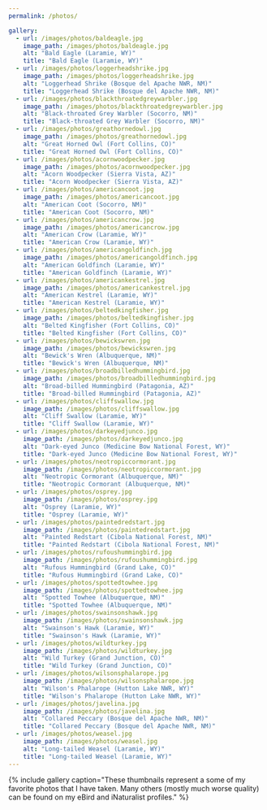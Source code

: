```yaml
---
permalink: /photos/

gallery:
  - url: /images/photos/baldeagle.jpg
    image_path: /images/photos/baldeagle.jpg
    alt: "Bald Eagle (Laramie, WY)"
    title: "Bald Eagle (Laramie, WY)"
  - url: /images/photos/loggerheadshrike.jpg
    image_path: /images/photos/loggerheadshrike.jpg
    alt: "Loggerhead Shrike (Bosque del Apache NWR, NM)"
    title: "Loggerhead Shrike (Bosque del Apache NWR, NM)"
  - url: /images/photos/blackthroatedgreywarbler.jpg
    image_path: /images/photos/blackthroatedgreywarbler.jpg
    alt: "Black-throated Grey Warbler (Socorro, NM)"
    title: "Black-throated Grey Warbler (Socorro, NM)"
  - url: /images/photos/greathornedowl.jpg
    image_path: /images/photos/greathornedowl.jpg
    alt: "Great Horned Owl (Fort Collins, CO)"
    title: "Great Horned Owl (Fort Collins, CO)"
  - url: /images/photos/acornwoodpecker.jpg
    image_path: /images/photos/acornwoodpecker.jpg
    alt: "Acorn Woodpecker (Sierra Vista, AZ)"
    title: "Acorn Woodpecker (Sierra Vista, AZ)"
  - url: /images/photos/americancoot.jpg
    image_path: /images/photos/americancoot.jpg
    alt: "American Coot (Socorro, NM)"
    title: "American Coot (Socorro, NM)"
  - url: /images/photos/americancrow.jpg
    image_path: /images/photos/americancrow.jpg
    alt: "American Crow (Laramie, WY)"
    title: "American Crow (Laramie, WY)"
  - url: /images/photos/americangoldfinch.jpg
    image_path: /images/photos/americangoldfinch.jpg
    alt: "American Goldfinch (Laramie, WY)"
    title: "American Goldfinch (Laramie, WY)"
  - url: /images/photos/americankestrel.jpg
    image_path: /images/photos/americankestrel.jpg
    alt: "American Kestrel (Laramie, WY)"
    title: "American Kestrel (Laramie, WY)"
  - url: /images/photos/beltedkingfisher.jpg
    image_path: /images/photos/beltedkingfisher.jpg
    alt: "Belted Kingfisher (Fort Collins, CO)"
    title: "Belted Kingfisher (Fort Collins, CO)"
  - url: /images/photos/bewickswren.jpg
    image_path: /images/photos/bewickswren.jpg
    alt: "Bewick's Wren (Albuquerque, NM)"
    title: "Bewick's Wren (Albuquerque, NM)"
  - url: /images/photos/broadbilledhummingbird.jpg
    image_path: /images/photos/broadbilledhummingbird.jpg
    alt: "Broad-billed Hummingbird (Patagonia, AZ)"
    title: "Broad-billed Hummingbird (Patagonia, AZ)"
  - url: /images/photos/cliffswallow.jpg
    image_path: /images/photos/cliffswallow.jpg
    alt: "Cliff Swallow (Laramie, WY)"
    title: "Cliff Swallow (Laramie, WY)"
  - url: /images/photos/darkeyedjunco.jpg
    image_path: /images/photos/darkeyedjunco.jpg
    alt: "Dark-eyed Junco (Medicine Bow National Forest, WY)"
    title: "Dark-eyed Junco (Medicine Bow National Forest, WY)"
  - url: /images/photos/neotropiccormorant.jpg
    image_path: /images/photos/neotropiccormorant.jpg
    alt: "Neotropic Cormorant (Albuquerque, NM)"
    title: "Neotropic Cormorant (Albuquerque, NM)"
  - url: /images/photos/osprey.jpg
    image_path: /images/photos/osprey.jpg
    alt: "Osprey (Laramie, WY)"
    title: "Osprey (Laramie, WY)"
  - url: /images/photos/paintedredstart.jpg
    image_path: /images/photos/paintedredstart.jpg
    alt: "Painted Redstart (Cibola National Forest, NM)"
    title: "Painted Redstart (Cibola National Forest, NM)"
  - url: /images/photos/rufoushummingbird.jpg
    image_path: /images/photos/rufoushummingbird.jpg
    alt: "Rufous Hummingbird (Grand Lake, CO)"
    title: "Rufous Hummingbird (Grand Lake, CO)"
  - url: /images/photos/spottedtowhee.jpg
    image_path: /images/photos/spottedtowhee.jpg
    alt: "Spotted Towhee (Albuquerque, NM)"
    title: "Spotted Towhee (Albuquerque, NM)"
  - url: /images/photos/swainsonshawk.jpg
    image_path: /images/photos/swainsonshawk.jpg
    alt: "Swainson's Hawk (Laramie, WY)"
    title: "Swainson's Hawk (Laramie, WY)"
  - url: /images/photos/wildturkey.jpg
    image_path: /images/photos/wildturkey.jpg
    alt: "Wild Turkey (Grand Junction, CO)"
    title: "Wild Turkey (Grand Junction, CO)"
  - url: /images/photos/wilsonsphalarope.jpg
    image_path: /images/photos/wilsonsphalarope.jpg
    alt: "Wilson's Phalarope (Hutton Lake NWR, WY)"
    title: "Wilson's Phalarope (Hutton Lake NWR, WY)"
  - url: /images/photos/javelina.jpg
    image_path: /images/photos/javelina.jpg
    alt: "Collared Peccary (Bosque del Apache NWR, NM)"
    title: "Collared Peccary (Bosque del Apache NWR, NM)"
  - url: /images/photos/weasel.jpg
    image_path: /images/photos/weasel.jpg
    alt: "Long-tailed Weasel (Laramie, WY)"
    title: "Long-tailed Weasel (Laramie, WY)"
---
```



{% include gallery caption="These thumbnails represent a some of my favorite photos that I have taken. Many others (mostly much worse quality) can be found on my eBird and iNaturalist profiles." %}
